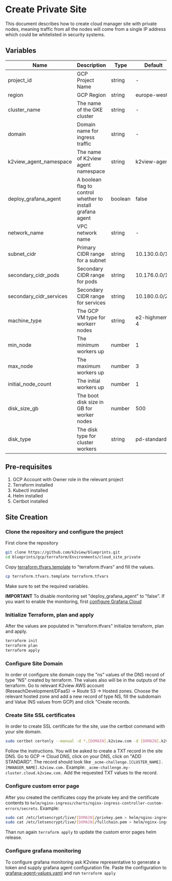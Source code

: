 # Create Private Site

This document describes how to create cloud manager site with private nodes, meaning traffic from all the nodes will come from a single IP address which could be whitelisted in security systems.

## Variables

| Name | Description | Type | Default | Required |
|------|-------------|------|---------|:--------:|
| project_id | GCP Project Name | string | - | yes |
| region | GCP Region | string | europe-west3 | yes |
| cluster_name | The name of the GKE cluster | string | - | yes |
| domain | Domain name for ingress traffic | string | - | yes |
| k2view_agent_namespace | The name of K2view agent namespace | string | k2view-agent | no |
| deploy_grafana_agent | A boolean flag to control whether to install grafana agent | boolean | false | no |
| network_name | VPC network name | string | - | no |
| subnet_cidr | Primary CIDR range for a subnet | string | 10.130.0.0/16 | no |
| secondary_cidr_pods | Secondary CIDR range for pods | string | 10.176.0.0/14 | no |
| secondary_cidr_services | Secondary CIDR range for services | string | 10.180.0.0/20 | no |
| machine_type | The GCP VM type for workerr nodes | string | e2-highmem-4 | no |
| min_node | The minimum workers up | number | 1 | no |
| max_node | The maximum workers up | number | 3 | no |
| initial_node_count | The initial workers up | number | 1 | no |
| disk_size_gb | The boot disk size in GB for worker nodes | number | 500 | no |
| disk_type | The disk type for cluster workers | string | pd-standard | no |

## Pre-requisites

1. GCP Account with Owner role in the relevant project
2. Terraform installed
3. Kubectl installed
4. Helm installed
5. Certbot installed

## Site Creation

### Clone the repository and configure the project

First clone the repository
```bash
git clone https://github.com/k2view/blueprints.git
cd blueprints/gcp/terraform/Environments/cloud_site_private
```

Copy [terraform.tfvars.template](./terraform.tfvars.template) to "terraform.tfvars" and fill the values.
```bash
cp terraform.tfvars.template terraform.tfvars
```
Make sure to set the required variables.

**IMPORTANT**
To disable monitoring set "deploy_grafana_agent" to "false".
If you want to enable the monitoring, first [configure Grafana Cloud](#configure-grafana-monitoring)

### Initialize Terraform, plan and apply
After the values are populated in "terraform.tfvars" initialize terraform, plan and apply.
```bash
terraform init
terraform plan
terraform apply
```

### Configure Site Domain
In order ot configure site domain copy the "ns" values of the DNS record of type "NS" created by terraform. The values also will be in the outputs of the terraform.
Go to relevant K2view AWS account (ReseachDevelopment/DFaaS) -> Route 53 -> Hosted zones.
Choose the relevant hosted zone and add a new record of type NS, fill the subdomain and Value (NS values from GCP) and click "Create records.

### Create Site SSL certificates
In order to create SSL certificate for the site, use the certbot command with your site domain.
```bash
sudo certbot certonly --manual -d *.[DOMAIN].k2view.com -d [DOMAIN].k2view.com --agree-tos --manual-public-ip-logging-ok --preferred-challenges dns-01 --server https://acme-v02.api.letsencrypt.org/directory --register-unsafely-without-email --rsa-key-size 4096
``` 
Follow the instructions. You will be asked to create a TXT record in the site DNS.
Go to GCP -> Cloud DNS, click on your DNS, click on "ADD STANDARD".
The record should look like `_acme-challenge.[CLUSTER_NAME].[MANAGER_NAME].k2view.com.`
Example: `_acme-challenge.my-cluster.cloud.k2view.com.`
Add the requested TXT values to the record.

### Configure custom error page
After you created the certificates copy the private key and the certificate contents to `helm/nginx-ingress/charts/nginx-ingress-controller-custom-errors/secrets`.
Example:
```bash
sudo cat /etc/letsencrypt/live/[DOMAIN]/privkey.pem > helm/nginx-ingress/charts/nginx-ingress-controller-custom-errors/secrets/key.pem
sudo cat /etc/letsencrypt/live/[DOMAIN]/fullchain.pem > helm/nginx-ingress/charts/nginx-ingress-controller-custom-errors/secrets/cert.pem
```
Than run again `terraform apply` to update the custom error pages helm release.

### Configure grafana monitoring
To configure grafana monitoring ask K2view representative to generate a token and supply grafana agent configuration file.
Paste the configuration to [grafana-agent-values.yaml](./grafana-agent-values.yaml) and run ```terraform apply```